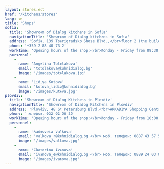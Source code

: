 ```yaml
---
layout: stores.ect
href: '/kitchens/stores'
lang: en
title: 'Shops'
sofia:
  title: 'Showroom of Dialog kitchens in Sofia' 
  navigationTitle: 'Showroom of Dialog kitchens in Sofia'
  address: 'Sofia, 139 Tsarigradsko Shose Blvd.,</br>floor 2 (the building of Office 1 Superstore)'
  phone: '+359 2 88 40 73 2'
  workTime: 'Opening hours of the shop:</br>Monday - Friday from 09:30 to 19:30 hrs</br>Saturday – from 10:00 to 15:30 hrs'
  personnel:
    -
      name: 'Angelina Totolakova' 
      email: 'totolakova@kuhnidialog.bg'
      image: '/images/totolakova.jpg'
    -
      name: 'Lidiya Kotova' 
      email: 'kotova_lidia@kuhnidialog.bg'
      image: '/images/kuteva.jpg'
plovdiv:
  title: 'Showroom of Dialog Kitchens in Plovdiv' 
  navigationTitle: 'Showroom of Dialog Kitchens in Plovdiv'
  address: 'Plovdiv, 48 St Petersburg Blvd.</br>ARKADIYA Shopping Centre'
  phone: 'телефон: 032 62 58 25'
  workTime: 'Opening hours of the shop:</br>Monday - Friday from 10:00 to 19:00 hrs</br>Saturday – from 10:00 to 15:30 hrs'
  personnel:
    -
      name: 'Radosveta Valkova' 
      email: 'valkova_r@kuhnidialog.bg </br> моб. телефон: 0887 43 57 53'
      image: '/images/valkova.jpg'
    -
      name: 'Ekaterina Ivanova' 
      email: 'ivanova_e@kuhnidialog.bg </br> моб. телефон: 0889 24 03 84'
      image: '/images/ivanova.jpg'
---
```

